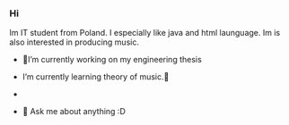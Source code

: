 ### Hi 


Im IT student from Poland.
I especially like java and html launguage.
Im is also interested in producing music.



- 🌱I’m currently working on my engineering thesis

-  I’m currently learning theory of music.🤔
- 
-  💬 Ask me about anything :D

